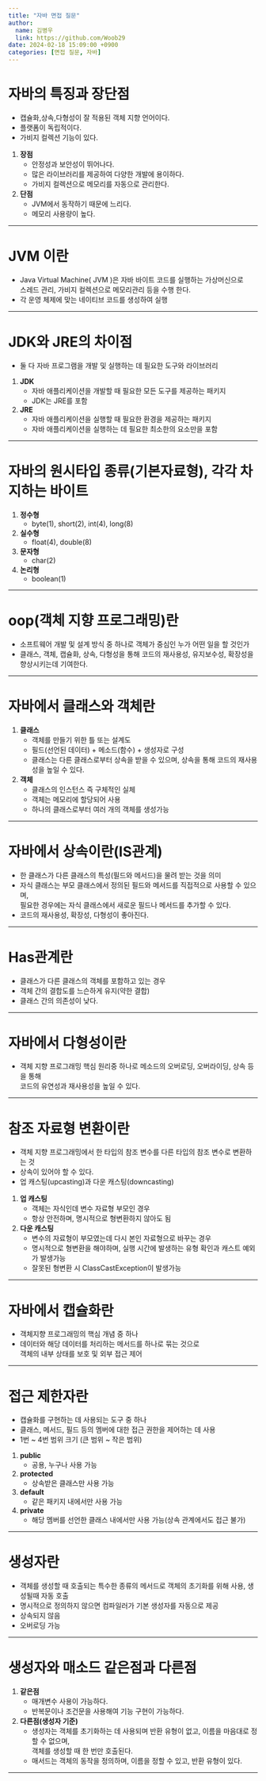 ```yaml
---
title: "자바 면접 질문"
author:
  name: 김병우
  link: https://github.com/Woob29
date: 2024-02-18 15:09:00 +0900
categories: [면접 질문, 자바]
---
```


# 자바의 특징과 장단점
- 캡슐화,상속,다형성이 잘 적용된 객체 지향 언어이다.
- 플랫폼이 독립적이다.
- 가비지 컬렉션 기능이 있다.   
1. **장점**
   - 안정성과 보안성이 뛰어나다.
   - 많은 라이브러리를 제공하여 다양한 개발에 용이하다.
   - 가비지 컬렉션으로 메모리를 자동으로 관리한다.   
2. **단점**
   - JVM에서 동작하기 때문에 느리다.
   - 메모리 사용량이 높다.

- - -

# JVM 이란
- Java Virtual Machine( JVM )은 자바 바이트 코드를 실행하는 가상머신으로<br>
    스레드 관리, 가비지 컬렉션으로 메모리관리 등을 수행 한다.
- 각 운영 체제에 맞는 네이티브 코드를 생성하여 실행

- - -

# JDK와 JRE의 차이점
- 둘 다 자바 프로그램을 개발 및 실행하는 데 필요한 도구와 라이브러리   
1. **JDK**
   - 자바 애플리케이션을 개발할 때 필요한 모든 도구를 제공하는 패키지
   - JDK는 JRE를 포함   
2. **JRE**
   - 자바 애플리케이션을 실행할 때 필요한 환경을 제공하는 패키지
   - 자바 애플리케이션을 실행하는 데 필요한 최소한의 요소만을 포함

- - -

# 자바의 원시타입 종류(기본자료형), 각각 차지하는 바이트
1. **정수형**
   - byte(1), short(2), int(4), long(8)<br>
2. **실수형**
   - float(4), double(8)<br>
3. **문자형**
   - char(2)<br>
4. **논리형**
   -  boolean(1)

- - -

# oop(객체 지향 프로그래밍)란
- 소프트웨어 개발 및 설계 방식 중 하나로 객체가 중심인 누가 어떤 일을 할 것인가
- 클래스, 객체, 캡슐화, 상속, 다형성을 통해 코드의 재사용성, 유지보수성, 확장성을<br>
    향상시키는데 기여한다.

- - -

# 자바에서 클래스와 객체란
1. **클래스**
   - 객체를 만들기 위한 틀 또는 설계도
   - 필드(선언된 데이터) + 메소드(함수) + 생성자로 구성
   - 클래스는 다른 클래스로부터 상속을 받을 수 있으며, 상속을 통해 코드의 재사용성을 높일 수 있다.   
2. **객체**
   - 클래스의 인스턴스 즉 구체적인 실체
   - 객체는 메모리에 할당되어 사용
   - 하나의 클래스로부터 여러 개의 객체를 생성가능

- - -

# 자바에서 상속이란(IS관계)
- 한 클래스가 다른 클래스의 특성(필드와 메서드)을 물려 받는 것을 의미
- 자식 클래스는 부모 클래스에서 정의된 필드와 메서드를 직접적으로 사용할 수 있으며,<br>
    필요한 경우에는 자식 클래스에서 새로운 필드나 메서드를 추가할 수 있다.
- 코드의 재사용성, 확장성, 다형성이 좋아진다.

- - -

# Has관계란
- 클래스가 다른 클래스의 객체를 포함하고 있는 경우
- 객체 간의 결합도를 느슨하게 유지(약한 결합)
- 클래스 간의 의존성이 낮다.

- - -

# 자바에서 다형성이란
- 객체 지향 프로그래밍 핵심 원리중 하나로 메소드의 오버로딩, 오버라이딩, 상속 등을 통해<br>
    코드의 유연성과 재사용성을 높일 수 있다.

- - -

# 참조 자료형 변환이란
- 객체 지향 프로그래밍에서 한 타입의 참조 변수를 다른 타입의 참조 변수로 변환하는 것
- 상속이 있어야 할 수 있다.
- 업 캐스팅(upcasting)과 다운 캐스팅(downcasting)   
1. **업 캐스팅**
   - 객체는 자식인데 변수 자료형 부모인 경우
   -  항상 안전하며, 명시적으로 형변환하지 않아도 됨   
2. **다운 캐스팅**
   - 변수의 자료형이 부모였는데 다시 본인 자료형으로 바꾸는 경우
   - 명시적으로 형변환을 해야하며, 실행 시간에 발생하는 유형 확인과 캐스트 예외가 발생가능
   - 잘못된 형변환 시 ClassCastException이 발생가능

- - -

# 자바에서 캡슐화란
- 객체지향 프로그래밍의 핵심 개념 중 하나
-  데이터와 해당 데이터를 처리하는 메서드를 하나로 묶는 것으로 <br>
    객체의 내부 상태를 보호 및 외부 접근 제어

- - -

# 접근 제한자란
- 캡슐화를 구현하는 데 사용되는 도구 중 하나
- 클래스, 메서드, 필드 등의 멤버에 대한 접근 권한을 제어하는 데 사용
- 1번 ~ 4번 범위 크기 (큰 범위 ~ 작은 범위)   
1. **public**
   - 공용, 누구나 사용 가능   
2. **protected**
   - 상속받은 클래스만 사용 가능   
3. **default**
   - 같은 패키지 내에서만 사용 가능   
4. **private**
   - 해당 멤버를 선언한 클래스 내에서만 사용 가능(상속 관계에서도 접근 불가)
  
- - -

# 생성자란
- 객체를 생성할 때 호출되는 특수한 종류의 메서드로 객체의 초기화를 위해 사용, 생성될때 자동 호출
- 명시적으로 정의하지 않으면 컴파일러가 기본 생성자를 자동으로 제공
- 상속되지 않음
- 오버로딩 가능

- - -

# 생성자와 매소드 같은점과 다른점
1. **같은점**
   - 매개변수 사용이 가능하다.
   - 반복문이나 조건문을 사용해여 기능 구현이 가능하다.
2. **다른점(생성자 기준)**
   - 생성자는 객체를 초기화하는 데 사용되며 반환 유형이 없고, 이름을 마음대로 정할 수 없으며,<br>
        객체를 생성할 때 한 번만 호출된다.
   - 매서드는 객체의 동작을 정의하며, 이름을 정할 수 있고, 반환 유형이 있다.
 
 - - -

